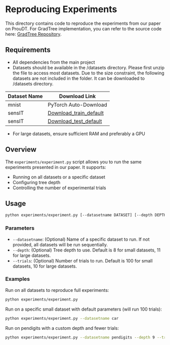 # Reproducing Experiments

This directory contains code to reproduce the experiments from our paper on ProuDT. For GradTree implementation, you can refer to the source code here: [GradTree Repository](https://github.com/s-marton/GradTree). 

## Requirements

- All dependencies from the main project
- Datasets should be available in the /datasets directory. Please first unzip the file to access most datasets. Due to the size constraint, the following datasets are not included in the folder. It can be downloaded to /datasets directory. 


| Dataset Name | Download Link |
|-------------|--------------|
| mnist       | PyTorch Auto-Download |
| sensIT         | [Download_train_default](https://www.csie.ntu.edu.tw/~cjlin/libsvmtools/datasets/multiclass/vehicle/combined_scale.bz2) |
| sensIT         | [Download_test_default](https://www.csie.ntu.edu.tw/~cjlin/libsvmtools/datasets/multiclass/vehicle/combined_scale.t.bz2) |

  
- For large datasets, ensure sufficient RAM and preferably a GPU

## Overview

The `experiments/experiment.py` script allows you to run the same experiments presented in our paper. It supports:
- Running on all datasets or a specific dataset
- Configuring tree depth
- Controlling the number of experimental trials 


## Usage

```bash
python experiments/experiment.py [--datasetname DATASET] [--depth DEPTH] [--trials TRIALS]
```

### Parameters

- `--datasetname`: (Optional) Name of a specific dataset to run. If not provided, all datasets will be run sequentially.
- `--depth`: (Optional) Tree depth to use. Default is 8 for small datasets, 11 for large datasets.
- `--trials`: (Optional) Number of trials to run. Default is 100 for small datasets, 10 for large datasets.

### Examples

Run on all datasets to reproduce full experiments:
```bash
python experiments/experiment.py
```

Run on a specific small dataset with default parameters (will run 100 trials):
```bash
python experiments/experiment.py --datasetname car
```

Run on pendigits with a custom depth and fewer trials:
```bash
python experiments/experiment.py --datasetname pendigits --depth 9 --trials 5
```








